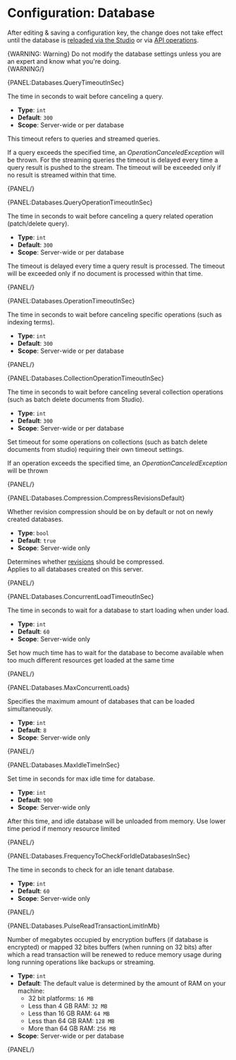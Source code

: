# Configuration: Database

After editing & saving a configuration key, the change does not take effect 
  until the database is [reloaded via the Studio](../../studio/database/settings/database-settings#how-to-reload-the-database)
  or via [API operations](../../client-api/operations/maintenance/configuration/database-settings-operation).  

{WARNING: Warning}
Do not modify the database settings unless you are an expert and know what you're doing.  
{WARNING/}

{PANEL:Databases.QueryTimeoutInSec}

The time in seconds to wait before canceling a query.

- **Type**: `int`
- **Default**: `300`
- **Scope**: Server-wide or per database

This timeout refers to queries and streamed queries.

If a query exceeds the specified time, an *OperationCanceledException* will be thrown. For the streaming queries the timeout is delayed every time a
query result is pushed to the stream. The timeout will be exceeded only if no result is streamed within that time.

{PANEL/}

{PANEL:Databases.QueryOperationTimeoutInSec}

The time in seconds to wait before canceling a query related operation (patch/delete query).

- **Type**: `int`
- **Default**: `300`
- **Scope**: Server-wide or per database

The timeout is delayed every time a query result is processed. The timeout will be exceeded only if no document is processed within that time.

{PANEL/}

{PANEL:Databases.OperationTimeoutInSec}

The time in seconds to wait before canceling specific operations (such as indexing terms).

- **Type**: `int`
- **Default**: `300`
- **Scope**: Server-wide or per database

{PANEL/}

{PANEL:Databases.CollectionOperationTimeoutInSec}

The time in seconds to wait before canceling several collection operations (such as batch delete documents from Studio).

- **Type**: `int`
- **Default**: `300`
- **Scope**: Server-wide or per database

Set timeout for some operations on collections (such as batch delete documents from studio) requiring their own timeout settings.

If an operation exceeds the specified time, an *OperationCanceledException* will be thrown

{PANEL/}

{PANEL:Databases.Compression.CompressRevisionsDefault}

Whether revision compression should be on by default or not on newly created databases.  

- **Type**: `bool`  
- **Default**: `true`  
- **Scope**: Server-wide only  

Determines whether [revisions](../../server/extensions/revisions) should be compressed.  
Applies to all databases created on this server.  

{PANEL/}

{PANEL:Databases.ConcurrentLoadTimeoutInSec}

The time in seconds to wait for a database to start loading when under load.

- **Type**: `int`
- **Default**: `60`
- **Scope**: Server-wide only

Set how much time has to wait for the database to become available when too much different resources get loaded at the same time

{PANEL/}

{PANEL:Databases.MaxConcurrentLoads}

Specifies the maximum amount of databases that can be loaded simultaneously.

- **Type**: `int`
- **Default**: `8`
- **Scope**: Server-wide only

{PANEL/}

{PANEL:Databases.MaxIdleTimeInSec}

Set time in seconds for max idle time for database.

- **Type**: `int`
- **Default**: `900`
- **Scope**: Server-wide only

After this time, and idle database will be unloaded from memory. Use lower time period if memory resource limited

{PANEL/}

{PANEL:Databases.FrequencyToCheckForIdleDatabasesInSec}

 The time in seconds to check for an idle tenant database.

- **Type**: `int`
- **Default**: `60`
- **Scope**: Server-wide only

{PANEL/}

{PANEL:Databases.PulseReadTransactionLimitInMb}

Number of megabytes occupied by encryption buffers (if database is encrypted) or mapped 32 bites buffers (when running on 32 bits) 
after which a read transaction will be renewed to reduce memory usage during long running operations like backups or streaming.  

- **Type**: `int`
- **Default**: The default value is determined by the amount of RAM on your machine:  
    * 32 bit platforms: `16 MB`  
    * Less than 4 GB RAM: `32 MB`  
    * Less than 16 GB RAM: `64 MB`  
    * Less than 64 GB RAM: `128 MB`  
    * More than 64 GB RAM: `256 MB`  
- **Scope**: Server-wide or per database  

{PANEL/}
